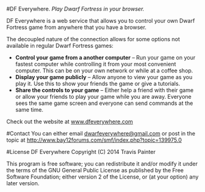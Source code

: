 #DF Everywhere. 
*Play Dwarf Fortress in your browser.*

DF Everywhere is a web service that allows you to control your own Dwarf Fortress game from anywhere that you have a browser.

The decoupled nature of the connection allows for some options not available in regular Dwarf Fortress games:

* **Control your game from a another computer** – Run your game on your fastest computer while controlling it from your most convenient computer. This can be on your own network or while at a coffee shop.
* **Display your game publicly** – Allow anyone to view your game as you play it. Use this to show your friends the game or give a tutorials.
* **Share the controls to your game** – Either help a friend with their game or allow your friends to play your game while you are away. Everyone sees the same game screen and everyone can send commands at the same time.

Check out the website at www.dfeverywhere.com

#Contact
You can either email dwarfeverywhere@gmail.com or post in the topic at http://www.bay12forums.com/smf/index.php?topic=139975.0

#License
DF Everywhere
Copyright (C) 2014  Travis Painter

This program is free software; you can redistribute it and/or modify
it under the terms of the GNU General Public License as published by
the Free Software Foundation; either version 2 of the License, or
(at your option) any later version.
